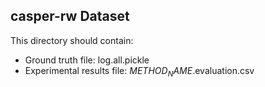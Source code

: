 ## casper-rw Dataset

This directory should contain:
- Ground truth file: log.all.pickle
- Experimental results file: $METHOD_NAME$.evaluation.csv
